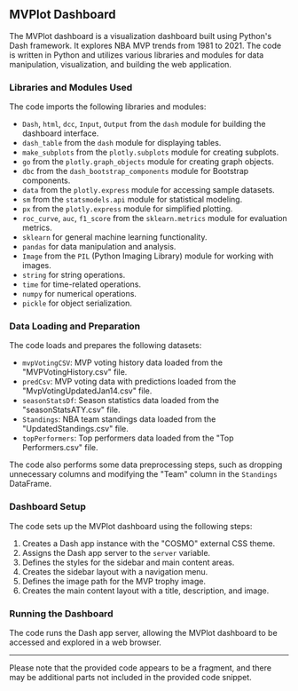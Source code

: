 
## MVPlot Dashboard

The MVPlot dashboard is a visualization dashboard built using Python's Dash framework. It explores NBA MVP trends from 1981 to 2021. The code is written in Python and utilizes various libraries and modules for data manipulation, visualization, and building the web application.

### Libraries and Modules Used

The code imports the following libraries and modules:

- `Dash`, `html`, `dcc`, `Input`, `Output` from the `dash` module for building the dashboard interface.
- `dash_table` from the `dash` module for displaying tables.
- `make_subplots` from the `plotly.subplots` module for creating subplots.
- `go` from the `plotly.graph_objects` module for creating graph objects.
- `dbc` from the `dash_bootstrap_components` module for Bootstrap components.
- `data` from the `plotly.express` module for accessing sample datasets.
- `sm` from the `statsmodels.api` module for statistical modeling.
- `px` from the `plotly.express` module for simplified plotting.
- `roc_curve`, `auc`, `f1_score` from the `sklearn.metrics` module for evaluation metrics.
- `sklearn` for general machine learning functionality.
- `pandas` for data manipulation and analysis.
- `Image` from the `PIL` (Python Imaging Library) module for working with images.
- `string` for string operations.
- `time` for time-related operations.
- `numpy` for numerical operations.
- `pickle` for object serialization.

### Data Loading and Preparation

The code loads and prepares the following datasets:

- `mvpVotingCSV`: MVP voting history data loaded from the "MVPVotingHistory.csv" file.
- `predCsv`: MVP voting data with predictions loaded from the "MvpVotingUpdatedJan14.csv" file.
- `seasonStatsDf`: Season statistics data loaded from the "seasonStatsATY.csv" file.
- `Standings`: NBA team standings data loaded from the "UpdatedStandings.csv" file.
- `topPerformers`: Top performers data loaded from the "Top Performers.csv" file.

The code also performs some data preprocessing steps, such as dropping unnecessary columns and modifying the "Team" column in the `Standings` DataFrame.

### Dashboard Setup

The code sets up the MVPlot dashboard using the following steps:

1. Creates a Dash app instance with the "COSMO" external CSS theme.
2. Assigns the Dash app server to the `server` variable.
3. Defines the styles for the sidebar and main content areas.
4. Creates the sidebar layout with a navigation menu.
5. Defines the image path for the MVP trophy image.
6. Creates the main content layout with a title, description, and image.

### Running the Dashboard

The code runs the Dash app server, allowing the MVPlot dashboard to be accessed and explored in a web browser.

---

Please note that the provided code appears to be a fragment, and there may be additional parts not included in the provided code snippet.




